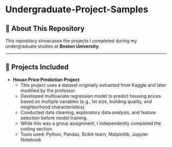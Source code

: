# Undergraduate-Project-Samples

## 📘 About This Repository
This repository showcases the projects I completed during my undergraduate studies at **Boston University**.  

---

## 🧩 Projects Included
- **House Price Prediction Project**
  - This project uses a dataset originally extracted from Kaggle and later modified by the professor. 
  - Developed multivariate regression model to predict housing prices based on multiple variables (e.g., lot size, building quality, and neighborhood characteristics)
  - Conducted data cleaning, exploratory data analysis, and feature selection before model training.
  - While this was a group assignment, I independently completed the coding section.
  - Tools used: Python, Pandas, Scikit-learn, Matplotlib, Jupyter Notebook
